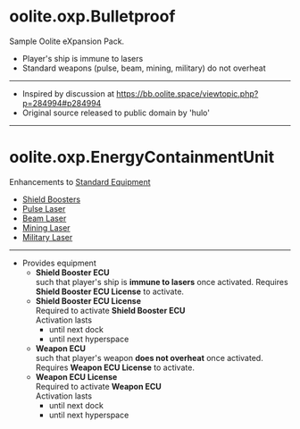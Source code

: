 # oolite.oxp.Bulletproof
Sample Oolite eXpansion Pack.

- Player's ship is immune to lasers
- Standard weapons (pulse, beam, mining, military) do not overheat

--------------------------------------------------------------------------------
- Inspired by discussion at <https://bb.oolite.space/viewtopic.php?p=284994#p284994>
- Original source released to public domain by 'hulo'

--------------------------------------------------------------------------------

# oolite.oxp.EnergyContainmentUnit

Enhancements to [Standard Equipment](https://wiki.alioth.net/index.php/Oolite_Equipment)
- [Shield Boosters](https://wiki.alioth.net/index.php/Shield_Boosters)
- [Pulse Laser](https://wiki.alioth.net/index.php/Pulse_Laser)
- [Beam Laser](https://wiki.alioth.net/index.php/Beam_Laser)
- [Mining Laser](https://wiki.alioth.net/index.php/Mining_Laser)
- [Military Laser](https://wiki.alioth.net/index.php/Military_Laser)

---

- Provides equipment
  - **Shield Booster ECU**  
    such that player's ship is **immune to lasers** once activated.
    Requires **Shield Booster ECU License** to activate.
  - **Shield Booster ECU License**  
    Required to activate **Shield Booster ECU**  
    Activation lasts
    - until next dock
    - until next hyperspace
  - **Weapon ECU**  
    such that player's weapon **does not overheat**  once activated.
    Requires **Weapon ECU License** to activate.
  - **Weapon ECU License**  
    Required to activate **Weapon ECU**  
    Activation lasts
    - until next dock
    - until next hyperspace
